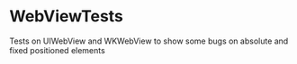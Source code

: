 # WebViewTests
Tests on UIWebView and WKWebView to show some bugs on absolute and fixed positioned elements
